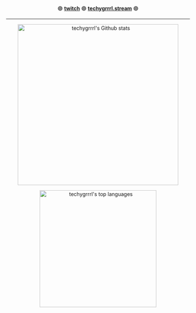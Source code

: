 
<div align="center">
  🟣 <strong><a href="https://twitch.tv/techygrrrl">twitch</a></strong> 🟣
  <strong><a href="techygrrrl.stream">techygrrrl.stream</a></strong> 🟣
</div>

---

<div align="center">
<img 
     style="width: 440px; display: block;"
     alt="techygrrrl's Github stats" 
     src="https://github-readme-stats.vercel.app/api?username=techygrrrl&show_icons=true&include_all_commits=true&count_private=true&bg_color=221B32&icon_color=15EFAE&title_color=EF15BF&text_color=FFFFFF&hide_border=true" 
     />

<img 
     style="width: 320px; display: block;"
     alt="techygrrrl's top languages" 
     src="https://github-readme-stats-git-masterrstaa-rickstaa.vercel.app/api/top-langs/?layout=compact&username=techygrrrl&show_icons=true&include_all_commits=true&count_private=true&bg_color=221B32&icon_color=15EFAE&title_color=EF15BF&text_color=FFFFFF&hide_border=true&langs_count=8&hide=python,lua" 
     />

</div>

